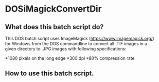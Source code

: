 # DOSiMagickConvertDir

## What does this batch script do?

This DOS batch script uses ImageMagick (https://www.imagemagick.org/) for Windows from the DOS commandline to convert all .TIF images in a given directory to .JPG images with following specifications:

*1080 pixels on the long edge
*300 dpi
*80% compression rate

## How to use this batch script.
